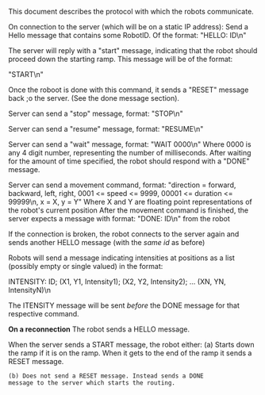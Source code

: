 This document describes the protocol with which the robots communicate.

On connection to the server (which will be on a static IP address):
  Send a Hello message that contains some RobotID. Of the format: "HELLO: ID\n"

  The server will reply with a "start" message, indicating that the robot
  should proceed down the starting ramp. This message will be of the format:

  "START\n"

Once the roboot is done with this command, it sends a "RESET" message back
;o the server. (See the done message section).

Server can send a "stop" message, format:
  "STOP\n"

Server can send a "resume" message, format:
  "RESUME\n"

Server can send a "wait" message, format:
  "WAIT 0000\n"
Where 0000 is any 4 digit number, representing the number
of milliseconds. After waiting for the amount of time specified,
the robot should respond with a "DONE" message.

Server can send a movement command, format:
  "direction = forward, backward, left, right, 0001 <= speed <= 9999, 00001 <= duration <= 99999\n, x = X, y = Y"
  Where X and Y are floating point representations of the 
  robot's current position
  After the movement command is finished, the server expects a message with format:
  "DONE: ID\n" from the robot

If the connection is broken, the robot connects to the server again and sends another HELLO message (with the _same id_   as before)

Robots will send a message indicating intensities at positions as a list (possibly empty or single valued) in the format:


INTENSITY: ID; (X1, Y1, Intensity1); (X2, Y2, Intensity2); ... (XN, YN, IntensityN)\n

The ITENSITY message will be sent *before* the DONE message for that 
respective command.

__On a reconnection__
The robot sends a HELLO message.

When the server sends a START message, the robot either:
	(a) Starts down the ramp if it is on the ramp. When it 
	gets to the end of the ramp it sends a RESET message.

	(b) Does not send a RESET message. Instead sends a DONE
	message to the server which starts the routing.


